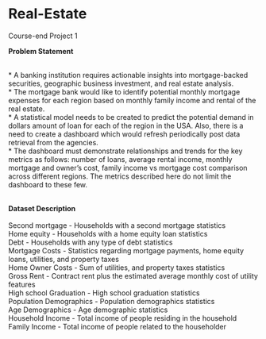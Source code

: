 # Real-Estate
Course-end Project 1

**Problem Statement**
 

<br>* A banking institution requires actionable insights into mortgage-backed securities, geographic business investment, and real estate analysis. 
<br>* The mortgage bank would like to identify potential monthly mortgage expenses for each region based on monthly family income and rental of the real estate.
<br>* A statistical model needs to be created to predict the potential demand in dollars amount of loan for each of the region in the USA. Also, there is a need to create a dashboard which would refresh periodically post data retrieval from the agencies.
<br>* The dashboard must demonstrate relationships and trends for the key metrics as follows: number of loans, average rental income, monthly mortgage and owner’s cost, family income vs mortgage cost comparison across different regions. The metrics described here do not limit the dashboard to these few.

<br>**Dataset Description**<br>
<br>Second mortgage	- Households with a second mortgage statistics
<br>Home equity -	Households with a home equity loan statistics
<br>Debt -	Households with any type of debt statistics
<br>Mortgage Costs -	Statistics regarding mortgage payments, home equity loans, utilities, and property taxes
<br>Home Owner Costs -	Sum of utilities, and property taxes statistics
<br>Gross Rent -	Contract rent plus the estimated average monthly cost of utility features
<br>High school Graduation -	High school graduation statistics
<br>Population Demographics -	Population demographics statistics
<br>Age Demographics	- Age demographic statistics
<br>Household Income	- Total income of people residing in the household
<br>Family Income	- Total income of people related to the householder
